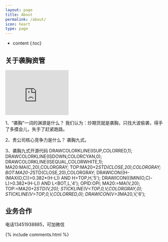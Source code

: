 ```yaml
---
layout: page
title: About
permalink: /about/
icon: heart
type: page
---
```


* content
{:toc}

## 关于袭胸资管

<iframe src="https://githubbadge.appspot.com/gaohaoyang?s=1" style="border: 0;height: 142px;width: 200px;overflow: hidden;" frameBorder="0"></iframe>

1、“袭胸”一词的渊源是什么？
我们认为：炒期货就是袭胸，只找大波偷袭，得手了多摸会儿，失手了赶紧跑路。

2、贵公司核心竞争力是什么？
袭胸九式。

3、袭胸九式开源代码
DRAWCOLORKLINE(ISUP,COLORRED,1);
DRAWCOLORKLINE(ISDOWN,COLORCYAN,0);
DRAWCOLORKLINE(ISEQUAL,COLORWHITE,1);
MA20:MA(C,20),COLORGRAY;
TOP:MA20+2*STD(CLOSE,20),COLORGRAY;
BOT:MA20-2*STD(CLOSE,20),COLORGRAY;
DRAWICON((H-(MAX(O,C))>0.382*(H-L)) AND H>TOP,H,'5');
DRAWICON(((MIN(O,C)-L)>0.382*(H-L)) AND L<BOT,L,'4');
OPID:OPI;
MA20:=MA(V,20);
TOP:=MA20+2*STD(V,20);
STICKLINE(V<TOP,0,V,COLORGRAY,0);
STICKLINE(V>TOP,0,V,COLORRED,0);
DRAWICON(V>3*MA20,V,'6');

## 业务合作
电话13451938885，可加微信

{% include comments.html %}
